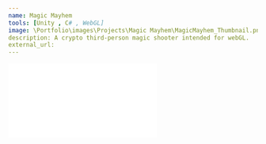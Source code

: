 ```yaml
---
name: Magic Mayhem
tools: [Unity , C# , WebGL]
image: \Portfolio\images\Projects\Magic Mayhem\MagicMayhem_Thumbnail.png
description: A crypto third-person magic shooter intended for webGL.
external_url:
---
```




<div class="video">
  <iframe src="\Portfolio\images\Projects\Magic Mayhem\MagicMahyhem_Gameplay.mp4" frameborder="0" allowfullscreen>Gameplay</iframe>
</div>